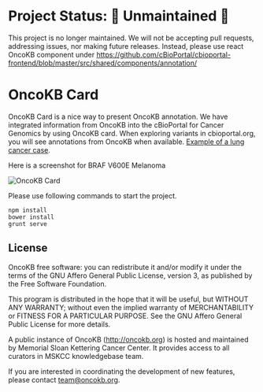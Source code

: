 # Project Status:  🚨 Unmaintained 🚨

This project is no longer maintained. We will not be accepting pull requests, addressing issues, nor making future releases.
Instead, please use react OncoKB component under https://github.com/cBioPortal/cbioportal-frontend/blob/master/src/shared/components/annotation/

# OncoKB Card

OncoKB Card is a nice way to present OncoKB annotation.
We have integrated information from OncoKB into the cBioPortal for Cancer Genomics by using OncoKB card. When exploring variants in cbioportal.org, you will see annotations from OncoKB when available. [Example of a lung cancer case](http://www.cbioportal.org/case.do?cancer_study_id=luad_tcga_pub&sample_id=TCGA-49-4494-01).

Here is a screenshot for BRAF V600E Melanoma

![OncoKB Card](example/oncokb-card.png "OncoKB Card")


Please use following commands to start the project.
```
npm install
bower install
grunt serve
```

License
--------------------

OncoKB free software: you can redistribute it and/or modify it under the terms of the GNU Affero General Public License, version 3, as published by the Free Software Foundation.

This program is distributed in the hope that it will be useful, but WITHOUT ANY WARRANTY; without even the implied warranty of MERCHANTABILITY or FITNESS FOR A PARTICULAR PURPOSE. See the GNU Affero General Public License for more details.

A public instance of OncoKB (http://oncokb.org) is hosted and maintained by Memorial Sloan Kettering Cancer Center. It provides access to all curators in MSKCC knowledgebase team.

If you are interested in coordinating the development of new features, please contact team@oncokb.org.
